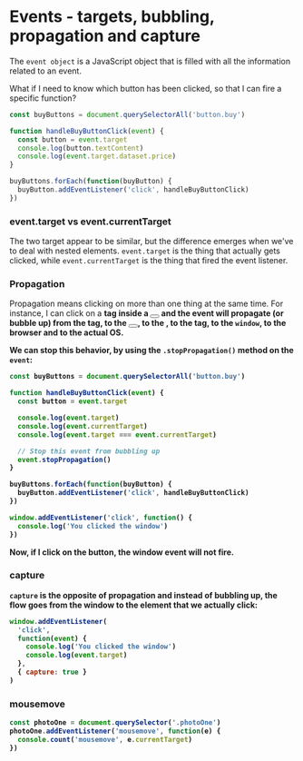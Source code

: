 # Events - targets, bubbling, propagation and capture

The `event object` is a JavaScript object that is filled with all the information related to an event.

What if I need to know which button has been clicked, so that I can fire a specific function?

```js
const buyButtons = document.querySelectorAll('button.buy')

function handleBuyButtonClick(event) {
  const button = event.target
  console.log(button.textContent)
  console.log(event.target.dataset.price)
}

buyButtons.forEach(function(buyButton) {
  buyButton.addEventListener('click', handleBuyButtonClick)
})
```

### event.target vs event.currentTarget

The two target appear to be similar, but the difference emerges when we've to deal with nested elements.
`event.target` is the thing that actually gets clicked, while `event.currentTarget` is the thing that fired the event listener.

### Propagation

Propagation means clicking on more than one thing at the same time.
For instance, I can click on a <strong> tag inside a <button></button> and the event will propagate (or bubble up) from the <strong> tag, to the <button></button>, to the <body>, to the <html> tag, to the `window`, to the browser and to the actual OS.

We can stop this behavior, by using the `.stopPropagation()` method on the `event`:

```js
const buyButtons = document.querySelectorAll('button.buy')

function handleBuyButtonClick(event) {
  const button = event.target

  console.log(event.target)
  console.log(event.currentTarget)
  console.log(event.target === event.currentTarget)

  // Stop this event from bubbling up
  event.stopPropagation()
}

buyButtons.forEach(function(buyButton) {
  buyButton.addEventListener('click', handleBuyButtonClick)
})

window.addEventListener('click', function() {
  console.log('You clicked the window')
})
```

Now, if I click on the button, the window event will not fire.

### capture

`capture` is the opposite of propagation and instead of bubbling up, the flow goes from the window to the element that we actually click:

```js
window.addEventListener(
  'click',
  function(event) {
    console.log('You clicked the window')
    console.log(event.target)
  },
  { capture: true }
)
```

### mousemove

```js
const photoOne = document.querySelector('.photoOne')
photoOne.addEventListener('mousemove', function(e) {
  console.count('mousemove', e.currentTarget)
})
```

